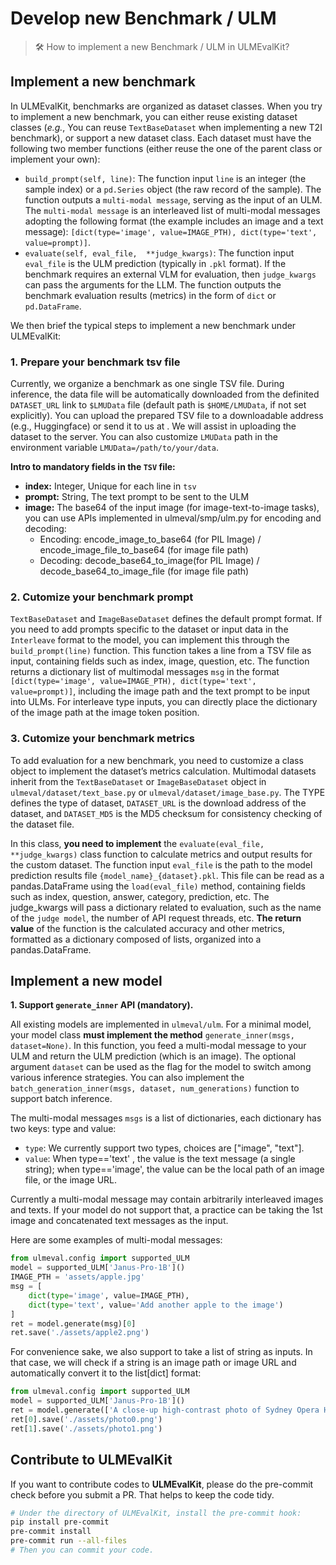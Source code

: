 # Develop new Benchmark / ULM

>  🛠️ How to implement a new Benchmark / ULM in ULMEvalKit?

## Implement a new benchmark

In ULMEvalKit, benchmarks are organized as dataset classes. When you try to implement a new benchmark, you can either reuse existing dataset classes (*e.g.*, You can reuse `TextBaseDataset` when implementing a new T2I benchmark), or support a new dataset class. Each dataset must have the following two member functions (either reuse the one of the parent class or implement your own):

- `build_prompt(self, line)`: The function input `line` is an integer (the sample index) or a `pd.Series` object (the raw record of the sample). The function outputs a `multi-modal message`, serving as the input of an ULM. The `multi-modal message` is an interleaved list of multi-modal messages adopting the following format (the example includes an image and a text message): `[dict(type='image', value=IMAGE_PTH), dict(type='text', value=prompt)]`.
- `evaluate(self, eval_file,  **judge_kwargs)`: The function input `eval_file` is the ULM prediction (typically in `.pkl` format). If the benchmark requires an external VLM for evaluation, then `judge_kwargs` can pass the arguments for the LLM. The function outputs the benchmark evaluation results (metrics) in the form of `dict` or `pd.DataFrame`.

We then brief the typical steps to implement a new benchmark under ULMEvalKit:

### 1. Prepare your benchmark tsv file

Currently, we organize a benchmark as one single TSV file. During inference, the data file will be automatically downloaded from the definited `DATASET_URL` link to `$LMUData` file (default path is `$HOME/LMUData`, if not set explicitly). You can upload the prepared TSV file to a downloadable address (e.g., Huggingface) or send it to us at <EMAIL>. We will assist in uploading the dataset to the server. You can also customize `LMUData` path in the environment variable `LMUData=/path/to/your/data`.

**Intro to mandatory fields in the `TSV` file:**

- **index:** Integer, Unique for each line in `tsv`
- **prompt:** String, The text prompt to be sent to the ULM
- **image:** The base64 of the input image (for image-text-to-image tasks), you can use APIs implemented in ulmeval/smp/ulm.py for encoding and decoding:
    - Encoding: encode_image_to_base64 (for PIL Image) / encode_image_file_to_base64 (for image file path)
    - Decoding: decode_base64_to_image(for PIL Image) / decode_base64_to_image_file (for image file path)

### 2. Cutomize your benchmark prompt

`TextBaseDataset` and `ImageBaseDataset` defines the default prompt format. If you need to add prompts specific to the dataset or input data in the `Interleave` format to the model, you can implement this through the `build_prompt(line)` function. This function takes a line from a TSV file as input, containing fields such as index, image, question, etc. The function returns a dictionary list of multimodal messages `msg` in the format `[dict(type='image', value=IMAGE_PTH), dict(type='text', value=prompt)]`, including the image path and the text prompt to be input into ULMs. For interleave type inputs, you can directly place the dictionary of the image path at the image token position.

### 3. Cutomize your benchmark metrics

To add evaluation for a new benchmark, you need to customize a class object to implement the dataset’s metrics calculation. Multimodal datasets inherit from the `TextBaseDataset` or `ImageBaseDataset` object in `ulmeval/dataset/text_base.py` or `ulmeval/dataset/image_base.py`. The TYPE defines the type of dataset, `DATASET_URL` is the download address of the dataset, and `DATASET_MD5` is the MD5 checksum for consistency checking of the dataset file.

In this class, **you need to implement** the `evaluate(eval_file, **judge_kwargs)` class function to calculate metrics and output results for the custom dataset. The function input `eval_file` is the path to the model prediction results file `{model_name}_{dataset}.pkl`. This file can be read as a pandas.DataFrame using the `load(eval_file)` method, containing fields such as index, question, answer, category, prediction, etc. The judge_kwargs will pass a dictionary related to evaluation, such as the name of the `judge model`, the number of API request threads, etc. **The return value** of the function is the calculated accuracy and other metrics, formatted as a dictionary composed of lists, organized into a pandas.DataFrame.

## Implement a new model

**1. Support `generate_inner` API (mandatory).**

All existing models are implemented in `ulmeval/ulm`. For a minimal model, your model class **must implement the method** `generate_inner(msgs, dataset=None)`. In this function, you feed a multi-modal message to your ULM and return the ULM prediction (which is an image). The optional argument `dataset` can be used as the flag for the model to switch among various inference strategies. You can also implement the `batch_generation_inner(msgs, dataset, num_generations)` function to support batch inference.

The multi-modal messages `msgs` is a list of dictionaries, each dictionary has two keys: type and value:
- `type`: We currently support two types, choices are ["image", "text"].
- `value`: When type=='text' , the value is the text message (a single string); when type=='image', the value can be the local path of an image file, or the image URL.

Currently a multi-modal message may contain arbitrarily interleaved images and texts. If your model do not support that, a practice can be taking the 1st image and concatenated text messages as the input.

Here are some examples of multi-modal messages:

```python
from ulmeval.config import supported_ULM
model = supported_ULM['Janus-Pro-1B']()
IMAGE_PTH = 'assets/apple.jpg'
msg = [
    dict(type='image', value=IMAGE_PTH),
    dict(type='text', value='Add another apple to the image')
]
ret = model.generate(msg)[0]
ret.save('./assets/apple2.png')
```

For convenience sake, we also support to take a list of string as inputs. In that case, we will check if a string is an image path or image URL and automatically convert it to the list[dict] format:

```python
from ulmeval.config import supported_ULM
model = supported_ULM['Janus-Pro-1B']()
ret = model.generate(['A close-up high-contrast photo of Sydney Opera House sitting next to Eiffel tower, under a blue night sky of roiling energy, exploding yellow stars, and radiating swirls of blue.'], num_generations=2)
ret[0].save('./assets/photo0.png')
ret[1].save('./assets/photo1.png')
```

## Contribute to ULMEvalKit

If you want to contribute codes to **ULMEvalKit**, please do the pre-commit check before you submit a PR. That helps to keep the code tidy.

```bash
# Under the directory of ULMEvalKit, install the pre-commit hook:
pip install pre-commit
pre-commit install
pre-commit run --all-files
# Then you can commit your code.
```
